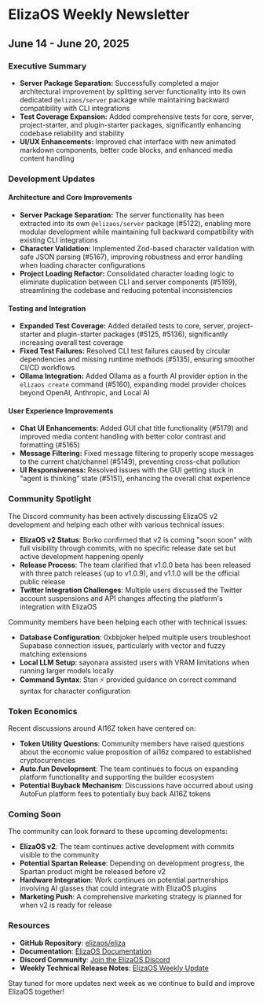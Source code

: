 # ElizaOS Weekly Newsletter
## June 14 - June 20, 2025

### Executive Summary
- **Server Package Separation:** Successfully completed a major architectural improvement by splitting server functionality into its own dedicated `@elizaos/server` package while maintaining backward compatibility with CLI integrations
- **Test Coverage Expansion:** Added comprehensive tests for core, server, project-starter, and plugin-starter packages, significantly enhancing codebase reliability and stability
- **UI/UX Enhancements:** Improved chat interface with new animated markdown components, better code blocks, and enhanced media content handling

### Development Updates

#### Architecture and Core Improvements
- **Server Package Separation:** The server functionality has been extracted into its own `@elizaos/server` package (#5122), enabling more modular development while maintaining full backward compatibility with existing CLI integrations
- **Character Validation:** Implemented Zod-based character validation with safe JSON parsing (#5167), improving robustness and error handling when loading character configurations
- **Project Loading Refactor:** Consolidated character loading logic to eliminate duplication between CLI and server components (#5169), streamlining the codebase and reducing potential inconsistencies

#### Testing and Integration
- **Expanded Test Coverage:** Added detailed tests to core, server, project-starter and plugin-starter packages (#5125, #5136), significantly increasing overall test coverage
- **Fixed Test Failures:** Resolved CLI test failures caused by circular dependencies and missing runtime methods (#5135), ensuring smoother CI/CD workflows
- **Ollama Integration:** Added Ollama as a fourth AI provider option in the `elizaos create` command (#5160), expanding model provider choices beyond OpenAI, Anthropic, and Local AI

#### User Experience Improvements
- **Chat UI Enhancements:** Added GUI chat title functionality (#5179) and improved media content handling with better color contrast and formatting (#5165)
- **Message Filtering:** Fixed message filtering to properly scope messages to the current chat/channel (#5149), preventing cross-chat pollution
- **UI Responsiveness:** Resolved issues with the GUI getting stuck in "agent is thinking" state (#5151), enhancing the overall chat experience

### Community Spotlight

The Discord community has been actively discussing ElizaOS v2 development and helping each other with various technical issues:

- **ElizaOS v2 Status**: Borko confirmed that v2 is coming "soon soon" with full visibility through commits, with no specific release date set but active development happening openly
- **Release Process**: The team clarified that v1.0.0 beta has been released with three patch releases (up to v1.0.9), and v1.1.0 will be the official public release
- **Twitter Integration Challenges**: Multiple users discussed the Twitter account suspensions and API changes affecting the platform's integration with ElizaOS

Community members have been helping each other with technical issues:
- **Database Configuration**: 0xbbjoker helped multiple users troubleshoot Supabase connection issues, particularly with vector and fuzzy matching extensions
- **Local LLM Setup**: sayonara assisted users with VRAM limitations when running larger models locally
- **Command Syntax**: Stan ⚡ provided guidance on correct command syntax for character configuration

### Token Economics

Recent discussions around AI16Z token have centered on:
- **Token Utility Questions**: Community members have raised questions about the economic value proposition of ai16z compared to established cryptocurrencies
- **Auto.fun Development**: The team continues to focus on expanding platform functionality and supporting the builder ecosystem
- **Potential Buyback Mechanism**: Discussions have occurred about using AutoFun platform fees to potentially buy back AI16Z tokens

### Coming Soon

The community can look forward to these upcoming developments:
- **ElizaOS v2**: The team continues active development with commits visible to the community
- **Potential Spartan Release**: Depending on development progress, the Spartan product might be released before v2
- **Hardware Integration**: Work continues on potential partnerships involving AI glasses that could integrate with ElizaOS plugins
- **Marketing Push**: A comprehensive marketing strategy is planned for when v2 is ready for release

### Resources
- **GitHub Repository**: [elizaos/eliza](https://github.com/elizaos/eliza)
- **Documentation**: [ElizaOS Documentation](https://eliza.how/docs/intro)
- **Discord Community**: [Join the ElizaOS Discord](https://discord.gg/ai16z)
- **Weekly Technical Release Notes**: [ElizaOS Weekly Update](https://github.com/elizaos/eliza/blob/main/docs/changelog.md)

Stay tuned for more updates next week as we continue to build and improve ElizaOS together!